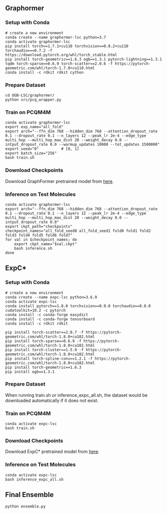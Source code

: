 

## Graphormer

### Setup with Conda
```
# create a new environment
conda create --name graphormer-lsc python=3.7
conda activate graphormer-lsc
pip install torch==1.7.1+cu110 torchvision==0.8.2+cu110 torchaudio===0.7.2 -f https://download.pytorch.org/whl/torch_stable.html
pip install torch-geometric==1.6.3 ogb==1.3.1 pytorch-lightning==1.3.1 tqdm torch-sparse==0.6.9 torch-scatter==2.0.6 -f https://pytorch-geometric.com/whl/torch-1.7.0+cu110.html
conda install -c rdkit rdkit cython
```

### Prepare Dataset
```
cd OGB-LSC/graphormer/
python src/pcq_wrapper.py
```

### Train on PCQM4M
```
conda activate graphormer-lsc
export exp_name="all_fold"
export arch="--ffn_dim 768 --hidden_dim 768 --attention_dropout_rate 0.1 --dropout_rate 0.1 --n_layers 12 --peak_lr 2e-4 --edge_type multi_hop --multi_hop_max_dist 20 --weight_decay 0.0 --intput_dropout_rate 0.0 --warmup_updates 10000 --tot_updates 1500000"
export seed="0"          # [0, 1]
export batch_size="256"
bash train.sh
```

### Download Checkpoints

Download GraphFormer pretrained model from [here](https://szheng.blob.core.windows.net/ogb-lsc/graphformer_checkpoints.tar.gz).

### Inference on Test Molecules
```
conda activate graphormer-lsc
export arch="--ffn_dim 768 --hidden_dim 768 --attention_dropout_rate 0.1 --dropout_rate 0.1 --n_layers 12 --peak_lr 2e-4 --edge_type multi_hop --multi_hop_max_dist 20 --weight_decay 0.0 --intput_dropout_rate 0.0"
export ckpt_path="checkpoints"
checkpoint_names="all_fold_seed0 all_fold_seed1 fold0 fold1 fold2 fold3 fold4 fold5 fold6 fold7"
for val in $checkpoint_names; do
    export ckpt_name="$val.ckpt"
    bash inference.sh
done
```

## ExpC*

### Setup with Conda
```
# create a new environment
conda create --name expc-lsc python=3.6.9
conda activate expc-lsc
conda install pytorch==1.8.0 torchvision==0.9.0 torchaudio==0.8.0 cudatoolkit=10.2 -c pytorch
conda install -c conda-forge easydict
conda install -c conda-forge tensorboard
conda install -c rdkit rdkit

pip install torch-scatter==2.0.7 -f https://pytorch-geometric.com/whl/torch-1.8.0+cu102.html
pip install torch-sparse==0.6.9 -f https://pytorch-geometric.com/whl/torch-1.8.0+cu102.html
pip install torch-cluster==1.5.9 -f https://pytorch-geometric.com/whl/torch-1.8.0+cu102.html
pip install torch-spline-conv==1.2.1 -f https://pytorch-geometric.com/whl/torch-1.8.0+cu102.html
pip install torch-geometric==1.6.3
pip install ogb==1.3.1
```

### Prepare Dataset
When running train.sh or inference_expc_all.sh, the dataset would be downloaded automatically if it does not exist.

### Train on PCQM4M
```
conda activate expc-lsc
bash train.sh
```

### Download Checkpoints

Download ExpC* pretrained model from [here](https://szheng.blob.core.windows.net/ogb-lsc/expc_checkpoint_fold_0_7.zip).

### Inference on Test Molecules
```
conda activate expc-lsc
bash inference_expc_all.sh
```

## Final Ensemble
```
python ensemble.py
```
